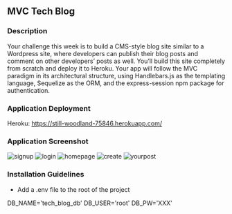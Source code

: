 ## MVC Tech Blog

### Description

Your challenge this week is to build a CMS-style blog site similar to a Wordpress site, where developers can publish their blog posts and comment on other developers’ posts as well. You’ll build this site completely from scratch and deploy it to Heroku. Your app will follow the MVC paradigm in its architectural structure, using Handlebars.js as the templating language, Sequelize as the ORM, and the express-session npm package for authentication.

### Application Deployment
Heroku:
https://still-woodland-75846.herokuapp.com/


### Application Screenshot
![signup](https://user-images.githubusercontent.com/111669764/213327775-60407d19-892f-463f-b242-cfebc0735b0f.png)
![login](https://user-images.githubusercontent.com/111669764/213327793-cfbc3fb0-033a-46f2-8252-7392de682c6a.png)
![homepage](https://user-images.githubusercontent.com/111669764/213327812-1bc55188-41a3-408b-a49c-6fe07dca9354.png)
![create](https://user-images.githubusercontent.com/111669764/213327826-5f30390a-8c6d-497b-8abd-5bf1fff2aa57.png)
![yourpost](https://user-images.githubusercontent.com/111669764/213327844-ff66d8e8-d050-46fb-993d-485199f82f03.png)


### Installation Guidelines

- Add a .env file to the root of the project

DB_NAME='tech_blog_db'
DB_USER='root'
DB_PW='XXX'
